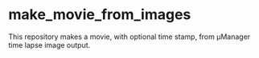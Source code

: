 # make_movie_from_images
This repository makes a movie, with optional time stamp, from µManager time lapse image output.
